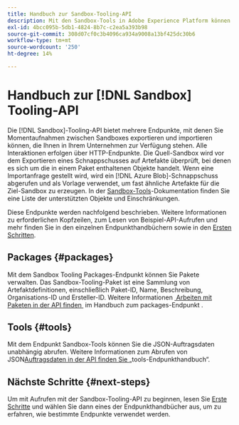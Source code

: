 ```yaml
---
title: Handbuch zur Sandbox-Tooling-API
description: Mit den Sandbox-Tools in Adobe Experience Platform können Sie einen Schnappschuss der Sandbox-Konfigurationen zwischen Sandboxes exportieren und importieren.
exl-id: 4bcc095b-5db1-4824-8b7c-c2ea5a393b98
source-git-commit: 308d07cf0c3b4096ca934a9008a13bf425dc30b6
workflow-type: tm+mt
source-wordcount: '250'
ht-degree: 14%

---
```


# Handbuch zur [!DNL Sandbox] Tooling-API

Die [!DNL Sandbox]-Tooling-API bietet mehrere Endpunkte, mit denen Sie Momentaufnahmen zwischen Sandboxes exportieren und importieren können, die Ihnen in Ihrem Unternehmen zur Verfügung stehen. Alle Interaktionen erfolgen über HTTP-Endpunkte. Die Quell-Sandbox wird vor dem Exportieren eines Schnappschusses auf Artefakte überprüft, bei denen es sich um die in einem Paket enthaltenen Objekte handelt. Wenn eine Importanfrage gestellt wird, wird ein [!DNL Azure Blob]-Schnappschuss abgerufen und als Vorlage verwendet, um fast ähnliche Artefakte für die Ziel-Sandbox zu erzeugen. In der [Sandbox-Tools](../ui/sandbox-tooling.md#objects-supported-for-sandbox-tooling)-Dokumentation finden Sie eine Liste der unterstützten Objekte und Einschränkungen.

Diese Endpunkte werden nachfolgend beschrieben. Weitere Informationen zu erforderlichen Kopfzeilen, zum Lesen von Beispiel-API-Aufrufen und mehr finden Sie in den einzelnen Endpunkthandbüchern sowie in den [Ersten Schritten](./getting-started.md).

## Packages        {#packages}

Mit dem Sandbox Tooling Packages-Endpunkt können Sie Pakete verwalten. Das Sandbox-Tooling-Paket ist eine Sammlung von Artefaktdefinitionen, einschließlich Paket-ID, Name, Beschreibung, Organisations-ID und Ersteller-ID. Weitere Informationen [&#x200B; Arbeiten mit Paketen in der API finden &#x200B;](./packages.md) im Handbuch zum packages-Endpunkt .

## Tools {#tools}

Mit dem Endpunkt Sandbox-Tools können Sie die JSON-Auftragsdaten unabhängig abrufen. Weitere Informationen zum Abrufen von JSON[Auftragsdaten in der API finden Sie &#x200B;](./tools.md) „tools-Endpunkthandbuch“.

## Nächste Schritte {#next-steps}

Um mit Aufrufen mit der Sandbox-Tooling-API zu beginnen, lesen Sie [Erste Schritte](./getting-started.md) und wählen Sie dann eines der Endpunkthandbücher aus, um zu erfahren, wie bestimmte Endpunkte verwendet werden.
